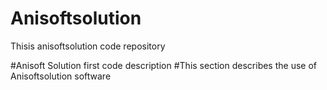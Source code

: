 # Anisoftsolution
Thisis anisoftsolution code repository

#Anisoft Solution first code description
#This section describes the use of Anisoftsolution software
